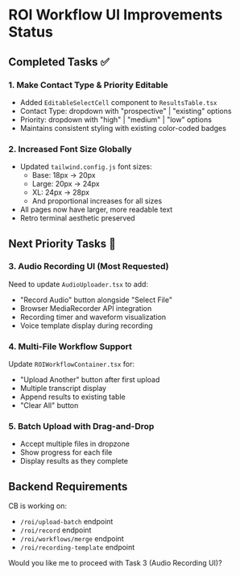 # ROI Workflow UI Improvements Status

## Completed Tasks ✅

### 1. Make Contact Type & Priority Editable
- Added `EditableSelectCell` component to `ResultsTable.tsx`
- Contact Type: dropdown with "prospective" | "existing" options
- Priority: dropdown with "high" | "medium" | "low" options
- Maintains consistent styling with existing color-coded badges

### 2. Increased Font Size Globally
- Updated `tailwind.config.js` font sizes:
  - Base: 18px → 20px
  - Large: 20px → 24px
  - XL: 24px → 28px
  - And proportional increases for all sizes
- All pages now have larger, more readable text
- Retro terminal aesthetic preserved

## Next Priority Tasks 🚀

### 3. Audio Recording UI (Most Requested)
Need to update `AudioUploader.tsx` to add:
- "Record Audio" button alongside "Select File"
- Browser MediaRecorder API integration
- Recording timer and waveform visualization
- Voice template display during recording

### 4. Multi-File Workflow Support
Update `ROIWorkflowContainer.tsx` for:
- "Upload Another" button after first upload
- Multiple transcript display
- Append results to existing table
- "Clear All" button

### 5. Batch Upload with Drag-and-Drop
- Accept multiple files in dropzone
- Show progress for each file
- Display results as they complete

## Backend Requirements
CB is working on:
- `/roi/upload-batch` endpoint
- `/roi/record` endpoint
- `/roi/workflows/merge` endpoint
- `/roi/recording-template` endpoint

Would you like me to proceed with Task 3 (Audio Recording UI)?